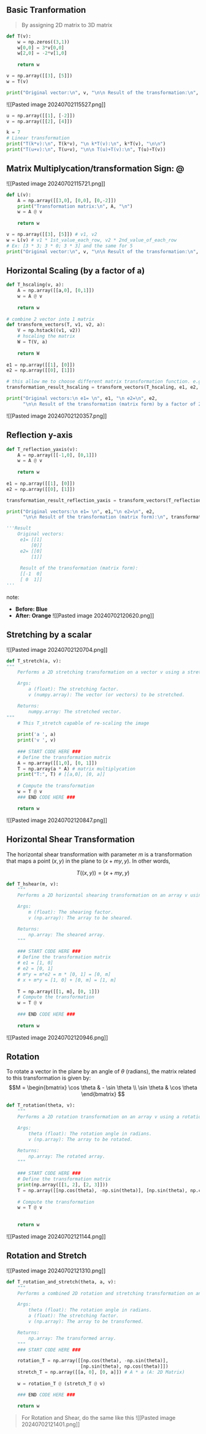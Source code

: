 ## Basic Tranformation
> By assigning 2D matrix to 3D matrix
```python
def T(v):
    w = np.zeros((3,1))
    w[0,0] = 3*v[0,0]
    w[2,0] = -2*v[1,0]
    
    return w

v = np.array([[3], [5]])
w = T(v)

print("Original vector:\n", v, "\n\n Result of the transformation:\n", w)
```


![[Pasted image 20240702115527.png]]
```python
u = np.array([[1], [-2]])
v = np.array([[2], [4]])

k = 7
# Linear transformation
print("T(k*v):\n", T(k*v), "\n k*T(v):\n", k*T(v), "\n\n")
print("T(u+v):\n", T(u+v), "\n\n T(u)+T(v):\n", T(u)+T(v))
```

## Matrix Multiplycation/transformation Sign: @
![[Pasted image 20240702115721.png]]
```python
def L(v):
    A = np.array([[3,0], [0,0], [0,-2]]) 
    print("Transformation matrix:\n", A, "\n")
    w = A @ v
    
    return w

v = np.array([[3], [5]]) # v1, v2
w = L(v) # v1 * 1st_value_each_row, v2 * 2nd_value_of_each_row 
# Ex: [3 * 3; 3 * 0; 3 * 3] and the same for 5
print("Original vector:\n", v, "\n\n Result of the transformation:\n", w)
```

## Horizontal Scaling (by a factor of a)
```python
def T_hscaling(v, a):
    A = np.array([[a,0], [0,1]])
    w = A @ v
    
    return w
    
# combine 2 vector into 1 matrix  
def transform_vectors(T, v1, v2, a):
    V = np.hstack((v1, v2))
    # hscaling the matrix
    W = T(V, a)
    
    return W
    
e1 = np.array([[1], [0]])
e2 = np.array([[0], [1]])

# this allow me to choose different matrix transformation function. e.g. instead of T_hscaling I can use T_Shear()
transformation_result_hscaling = transform_vectors(T_hscaling, e1, e2, 2)

print("Original vectors:\n e1= \n", e1, "\n e2=\n", e2, 
      "\n\n Result of the transformation (matrix form) by a factor of 2:\n", transformation_result_hscaling)
```
![[Pasted image 20240702120357.png]]


## Reflection y-axis
```python
def T_reflection_yaxis(v):
    A = np.array([[-1,0], [0,1]])
    w = A @ v
    
    return w
    
e1 = np.array([[1], [0]])
e2 = np.array([[0], [1]])

transformation_result_reflection_yaxis = transform_vectors(T_reflection_yaxis, e1, e2)

print("Original vectors:\n e1= \n", e1,"\n e2=\n", e2, 
      "\n\n Result of the transformation (matrix form):\n", transformation_result_reflection_yaxis)

'''Result
	Original vectors:
	 e1= [[1]
		 [0]] 
	 e2= [[0]
		 [1]] 
	
	 Result of the transformation (matrix form):
	 [[-1  0]
	 [ 0  1]]
'''
```
note: 
+ **Before: Blue**
+ **After: Orange**
![[Pasted image 20240702120620.png]]

## Stretching by a scalar
![[Pasted image 20240702120704.png]]
```python
def T_stretch(a, v):
"""
	Performs a 2D stretching transformation on a vector v using a stretching factor a.

	Args:
		a (float): The stretching factor.
		v (numpy.array): The vector (or vectors) to be stretched.

	Returns:
		numpy.array: The stretched vector.
"""
    # This T_stretch capable of re-scaling the image
    
    print('a ', a)
    print('v ', v)
    
    ### START CODE HERE ###
    # Define the transformation matrix
    A = np.array([[1,0], [0, 1]])
    T = np.array(a * A) # matrix multiplycation 
    print("T:", T) # [[a,0], [0, a]]
    
    # Compute the transformation
    w = T @ v
    ### END CODE HERE ###

    return w
```
![[Pasted image 20240702120847.png]]

## Horizontal Shear Transformation
The horizontal shear transformation with parameter $m$ is a transformation that maps a point $(x,y)$ in the plane to $(x + my, y)$. In other words,

$$T((x,y)) = (x+my, y)$$
```python
def T_hshear(m, v):
    """
    Performs a 2D horizontal shearing transformation on an array v using a shearing factor m.

    Args:
        m (float): The shearing factor.
        v (np.array): The array to be sheared.

    Returns:
        np.array: The sheared array.
    """

    ### START CODE HERE ###
    # Define the transformation matrix
    # e1 = [1, 0]
    # e2 = [0, 1]
    # m*y = m*e2 = m * [0, 1] = [0, m]
    # x + m*y = [1, 0] + [0, m] = [1, m]
    
    T = np.array([[1, m], [0, 1]])
    # Compute the transformation
    w = T @ v
    
    ### END CODE HERE ###
    
    return w
```
![[Pasted image 20240702120946.png]]

## Rotation
To rotate a vector in the plane by an angle of $\theta$ (radians), the matrix related to this transformation is given by:
$$M = \begin{bmatrix} \cos \theta & - \sin \theta \\ \sin \theta & \cos \theta \end{bmatrix} $$
```python
def T_rotation(theta, v):
    """
    Performs a 2D rotation transformation on an array v using a rotation angle theta.

    Args:
        theta (float): The rotation angle in radians.
        v (np.array): The array to be rotated.

    Returns:
        np.array: The rotated array.
    """
    
    ### START CODE HERE ###
    # Define the transformation matrix
    print(np.array([[1, 2], [2, 3]]))
    T = np.array([[np.cos(theta), -np.sin(theta)], [np.sin(theta), np.cos(theta)]])
    
    # Compute the transformation
    w = T @ v
    
    
    return w
```
![[Pasted image 20240702121144.png]]

## Rotation and Stretch
![[Pasted image 20240702121310.png]]
```python
def T_rotation_and_stretch(theta, a, v):
    """
    Performs a combined 2D rotation and stretching transformation on an array v using a rotation angle theta and a stretching factor a.

    Args:
        theta (float): The rotation angle in radians.
        a (float): The stretching factor.
        v (np.array): The array to be transformed.

    Returns:
        np.array: The transformed array.
    """
    ### START CODE HERE ###

    rotation_T = np.array([[np.cos(theta), -np.sin(theta)],
                           [np.sin(theta), np.cos(theta)]])
    stretch_T = np.array([[a, 0], [0, a]]) # A * a (A: 2D Matrix)
    
    w = rotation_T @ (stretch_T @ v)

    ### END CODE HERE ###

    return w
```
> For Rotation and Shear, do the same like this
![[Pasted image 20240702121401.png]]

